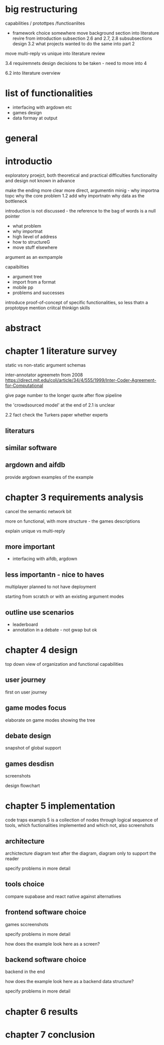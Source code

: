 
# big restructuring

capabilities / protottpes /functioanlites
- framework choice somewhere
move background section into literature revire from introduction
subsection 2.6 and 2.7, 2.8 subsubsections
design 3.2 what projects wanted to do the same into part 2

move multi-reply vs unique into literature review

3.4 requiremnets design decisions to be taken - need to move into 4

6.2 into literature overview

# list of functionalities
- interfacing with argdown etc
- games design
- data formay at output

# general

# introductio
exploratory proejct, both theoretical and practical difficulties
functionality and design not known in advance

make the ending more clear
more direct, argumentin minig - why importna topc why the core problem
1.2 add why importnatn
why data as the bottleneck

introduction is not discussed - the reference to the bag of words is a null pointer 
- what problem
- why importnat
- high lievel of address
- how to structureG
- move stuff elsewhere

argument as an exmpample

capaibilties
- argument tree
- import from a format
- mobile pp
- problems and successes

introduce proof-of-concept of specific functionalities, so less thatn a proptotpye
mention criitcal thinkign skills

# abstract

# chapter 1 literature survey
static vs non-static argument schemas

inter-annotator agreemetn from 2008
https://direct.mit.edu/coli/article/34/4/555/1999/Inter-Coder-Agreement-for-Computational

give page number to the longer quote after flow pipeline

the 'crowdsourced model' at the end of 2.1 is unclear

2.2 fact check the Turkers paper whether experts

## literaturs

## similar software 

## argdown and aifdb
provide argdown examples of the example

# chapter 3 requirements analysis
cancel the semantic network bit

more on functional, with more structure - the games descriptions

explain unique vs multi-reply

## more important
- interfacing with aifdb, argdown

## less importantn - nice to haves
multiplayer planned to not have
deployment

starting from scratch or with an existing argument modes

## outline use scenarios
- leaderboard
- annotation in a debate - not gwap but ok

# chapter 4 design
top down view of organization and functional capabilities


## user journey
first on user journey

## game modes focus
elaborate on game modes
showing the tree

## debate design
snapshot of global support

## games desdisn
screenshots

design flowchart


# chapter 5 implementation

code traps exampls
5 is a collection of nodes through logical sequence of tools, which fuctionalities implemented and which not, also screenshots

## architecture
archictecture diagram
text after the diagram, diagram only to support the reader

specify problems in more detail

## tools choice
compare supabase and react native against alternatives

## frontend software choice
games sccreenshots

specify problems in more detail

how does the example look here as a screen?

## backend software choice
backend in the end

how does the example look here as a backend data structure?

specify problems in more detail

# chapter 6 results

# chapter 7 conclusion

